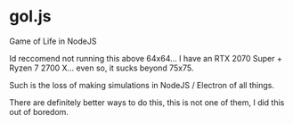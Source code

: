 # gol.js

Game of Life in NodeJS

Id reccomend not running this above 64x64... I have an RTX 2070 Super + Ryzen 7 2700 X... even so, it sucks beyond 75x75.

Such is the loss of making simulations in NodeJS / Electron of all things.

There are definitely better ways to do this, this is not one of them, I did this out of boredom.
